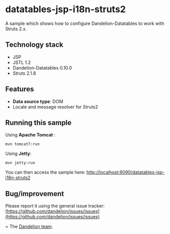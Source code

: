 datatables-jsp-i18n-struts2
=================================================================

A sample which shows how to configure Dandelion-Datatables to work with Struts 2.x.

## Technology stack

 - JSP 
 - JSTL 1.2
 - Dandelion-Datatables 0.10.0
 - Struts 2.1.8

## Features
		
 - __Data source type__: DOM
 - Locale and message resolver for Struts2

## Running this sample

Using __Apache Tomcat__ :

    mvn tomcat7:run

Using __Jetty__:

    mvn jetty:run

You can then access the sample here: [http://localhost:9090/datatables-jsp-i18n-struts2](http://localhost:9090/datatables-jsp-i18n-struts2)

## Bug/improvement

Please report it using the general issue tracker: [https://github.com/dandelion/issues/issues](https://github.com/dandelion/issues/issues)

=
The [Dandelion team](http://dandelion.github.io/team/).